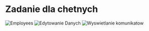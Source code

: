 # Zadanie dla chetnych
![Employees](https://github.com/nic00la1/Ulubione_Zawody/assets/99048749/ae3f87b3-6b7c-49e8-b083-1e9d03f9ed3d)
![Edytowanie Danych](https://github.com/nic00la1/Ulubione_Zawody/assets/99048749/9bd0413b-99c0-47f5-ab71-8a40f00b7ce8)
![Wyswietlanie komunikatow](https://github.com/nic00la1/Ulubione_Zawody/assets/99048749/ea9f4066-966a-4693-9ab1-1aa2fac0c1d7)
